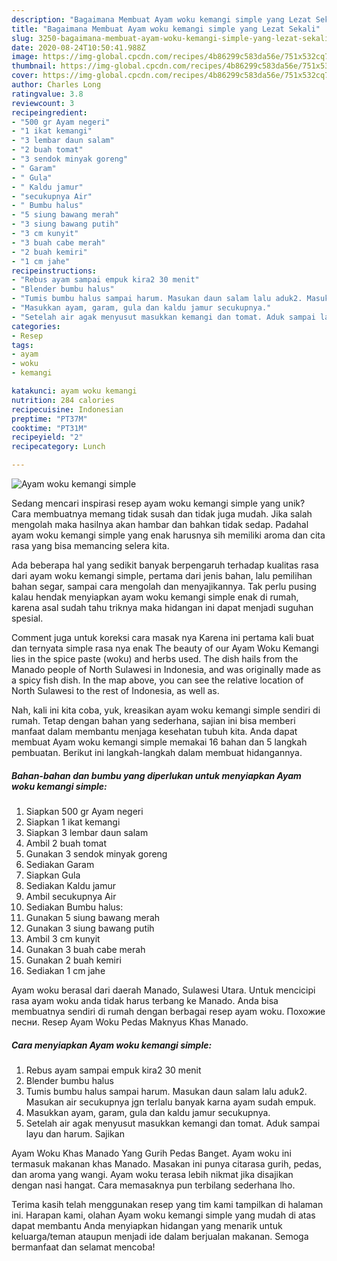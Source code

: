 ```yaml
---
description: "Bagaimana Membuat Ayam woku kemangi simple yang Lezat Sekali"
title: "Bagaimana Membuat Ayam woku kemangi simple yang Lezat Sekali"
slug: 3250-bagaimana-membuat-ayam-woku-kemangi-simple-yang-lezat-sekali
date: 2020-08-24T10:50:41.988Z
image: https://img-global.cpcdn.com/recipes/4b86299c583da56e/751x532cq70/ayam-woku-kemangi-simple-foto-resep-utama.jpg
thumbnail: https://img-global.cpcdn.com/recipes/4b86299c583da56e/751x532cq70/ayam-woku-kemangi-simple-foto-resep-utama.jpg
cover: https://img-global.cpcdn.com/recipes/4b86299c583da56e/751x532cq70/ayam-woku-kemangi-simple-foto-resep-utama.jpg
author: Charles Long
ratingvalue: 3.8
reviewcount: 3
recipeingredient:
- "500 gr Ayam negeri"
- "1 ikat kemangi"
- "3 lembar daun salam"
- "2 buah tomat"
- "3 sendok minyak goreng"
- " Garam"
- " Gula"
- " Kaldu jamur"
- "secukupnya Air"
- " Bumbu halus"
- "5 siung bawang merah"
- "3 siung bawang putih"
- "3 cm kunyit"
- "3 buah cabe merah"
- "2 buah kemiri"
- "1 cm jahe"
recipeinstructions:
- "Rebus ayam sampai empuk kira2 30 menit"
- "Blender bumbu halus"
- "Tumis bumbu halus sampai harum. Masukan daun salam lalu aduk2. Masukan air secukupnya jgn terlalu banyak karna ayam sudah empuk."
- "Masukkan ayam, garam, gula dan kaldu jamur secukupnya."
- "Setelah air agak menyusut masukkan kemangi dan tomat. Aduk sampai layu dan harum. Sajikan"
categories:
- Resep
tags:
- ayam
- woku
- kemangi

katakunci: ayam woku kemangi 
nutrition: 284 calories
recipecuisine: Indonesian
preptime: "PT37M"
cooktime: "PT31M"
recipeyield: "2"
recipecategory: Lunch

---
```



![Ayam woku kemangi simple](https://img-global.cpcdn.com/recipes/4b86299c583da56e/751x532cq70/ayam-woku-kemangi-simple-foto-resep-utama.jpg)

Sedang mencari inspirasi resep ayam woku kemangi simple yang unik? Cara membuatnya memang tidak susah dan tidak juga mudah. Jika salah mengolah maka hasilnya akan hambar dan bahkan tidak sedap. Padahal ayam woku kemangi simple yang enak harusnya sih memiliki aroma dan cita rasa yang bisa memancing selera kita.

Ada beberapa hal yang sedikit banyak berpengaruh terhadap kualitas rasa dari ayam woku kemangi simple, pertama dari jenis bahan, lalu pemilihan bahan segar, sampai cara mengolah dan menyajikannya. Tak perlu pusing kalau hendak menyiapkan ayam woku kemangi simple enak di rumah, karena asal sudah tahu triknya maka hidangan ini dapat menjadi suguhan spesial.

Comment juga untuk koreksi cara masak nya Karena ini pertama kali buat dan ternyata simple rasa nya enak  The beauty of our Ayam Woku Kemangi lies in the spice paste (woku) and herbs used. The dish hails from the Manado people of North Sulawesi in Indonesia, and was originally made as a spicy fish dish. In the map above, you can see the relative location of North Sulawesi to the rest of Indonesia, as well as.


Nah, kali ini kita coba, yuk, kreasikan ayam woku kemangi simple sendiri di rumah. Tetap dengan bahan yang sederhana, sajian ini bisa memberi manfaat dalam membantu menjaga kesehatan tubuh kita. Anda dapat membuat Ayam woku kemangi simple memakai 16 bahan dan 5 langkah pembuatan. Berikut ini langkah-langkah dalam membuat hidangannya.

<!--inarticleads1-->

##### Bahan-bahan dan bumbu yang diperlukan untuk menyiapkan Ayam woku kemangi simple:

1. Siapkan 500 gr Ayam negeri
1. Siapkan 1 ikat kemangi
1. Siapkan 3 lembar daun salam
1. Ambil 2 buah tomat
1. Gunakan 3 sendok minyak goreng
1. Sediakan  Garam
1. Siapkan  Gula
1. Sediakan  Kaldu jamur
1. Ambil secukupnya Air
1. Sediakan  Bumbu halus:
1. Gunakan 5 siung bawang merah
1. Gunakan 3 siung bawang putih
1. Ambil 3 cm kunyit
1. Gunakan 3 buah cabe merah
1. Gunakan 2 buah kemiri
1. Sediakan 1 cm jahe


Ayam woku berasal dari daerah Manado, Sulawesi Utara. Untuk mencicipi rasa ayam woku anda tidak harus terbang ke Manado. Anda bisa membuatnya sendiri di rumah dengan berbagai resep ayam woku. Похожие песни. Resep Ayam Woku Pedas Maknyus Khas Manado. 

<!--inarticleads2-->

##### Cara menyiapkan Ayam woku kemangi simple:

1. Rebus ayam sampai empuk kira2 30 menit
1. Blender bumbu halus
1. Tumis bumbu halus sampai harum. Masukan daun salam lalu aduk2. Masukan air secukupnya jgn terlalu banyak karna ayam sudah empuk.
1. Masukkan ayam, garam, gula dan kaldu jamur secukupnya.
1. Setelah air agak menyusut masukkan kemangi dan tomat. Aduk sampai layu dan harum. Sajikan


Ayam Woku Khas Manado Yang Gurih Pedas Banget. Ayam woku ini termasuk makanan khas Manado. Masakan ini punya citarasa gurih, pedas, dan aroma yang wangi. Ayam woku terasa lebih nikmat jika disajikan dengan nasi hangat. Cara memasaknya pun terbilang sederhana lho. 

Terima kasih telah menggunakan resep yang tim kami tampilkan di halaman ini. Harapan kami, olahan Ayam woku kemangi simple yang mudah di atas dapat membantu Anda menyiapkan hidangan yang menarik untuk keluarga/teman ataupun menjadi ide dalam berjualan makanan. Semoga bermanfaat dan selamat mencoba!
